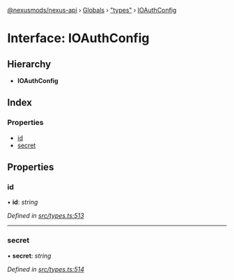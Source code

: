 [@nexusmods/nexus-api](../README.md) › [Globals](../globals.md) › ["types"](../modules/_types_.md) › [IOAuthConfig](_types_.ioauthconfig.md)

# Interface: IOAuthConfig

## Hierarchy

* **IOAuthConfig**

## Index

### Properties

* [id](_types_.ioauthconfig.md#id)
* [secret](_types_.ioauthconfig.md#secret)

## Properties

###  id

• **id**: *string*

*Defined in [src/types.ts:513](https://github.com/Nexus-Mods/node-nexus-api/blob/af3f187/src/types.ts#L513)*

___

###  secret

• **secret**: *string*

*Defined in [src/types.ts:514](https://github.com/Nexus-Mods/node-nexus-api/blob/af3f187/src/types.ts#L514)*
